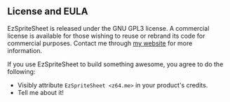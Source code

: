 ## License and EULA

EzSpriteSheet is released under the GNU GPL3 license. A commercial license is available for those wishing to reuse or rebrand its code for commercial purposes. Contact me through [my website](https://z64.me/) for more information.

If you use EzSpriteSheet to build something awesome, you agree to do the following:
 - Visibly attribute `EzSpriteSheet <z64.me>` in your product's credits.
 - Tell me about it!
